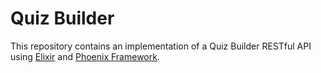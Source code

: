 # Quiz Builder

This repository contains an implementation of a Quiz Builder RESTful API using [Elixir](https://elixir-lang.org/) and [Phoenix Framework](https://www.phoenixframework.org/).
